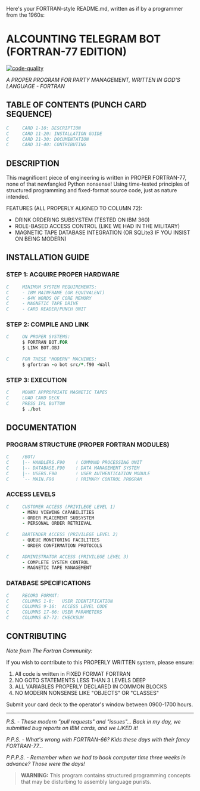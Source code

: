 Here's your FORTRAN-style README.md, written as if by a programmer from the 1960s:

# ALCOUNTING TELEGRAM BOT (FORTRAN-77 EDITION)
[![code-quality](https://github.com/NikitosKey/alcounting_bot/actions/workflows/fortran-code-quality.yml/badge.svg)](https://github.com/NikitosKey/alcounting_bot/actions/workflows/fortran-code-quality.yml)

*A PROPER PROGRAM FOR PARTY MANAGEMENT, WRITTEN IN GOD'S LANGUAGE - FORTRAN*

## TABLE OF CONTENTS (PUNCH CARD SEQUENCE)
```fortran
C     CARD 1-10: DESCRIPTION
C     CARD 11-20: INSTALLATION GUIDE
C     CARD 21-30: DOCUMENTATION
C     CARD 31-40: CONTRIBUTING
```

## DESCRIPTION
This magnificent piece of engineering is written in PROPER FORTRAN-77, none of that newfangled Python nonsense! Using time-tested principles of structured programming and fixed-format source code, just as nature intended.

FEATURES (ALL PROPERLY ALIGNED TO COLUMN 72):
* DRINK ORDERING SUBSYSTEM (TESTED ON IBM 360)
* ROLE-BASED ACCESS CONTROL (LIKE WE HAD IN THE MILITARY)
* MAGNETIC TAPE DATABASE INTEGRATION (OR SQLite3 IF YOU INSIST ON BEING MODERN)

## INSTALLATION GUIDE
### STEP 1: ACQUIRE PROPER HARDWARE
```fortran
C     MINIMUM SYSTEM REQUIREMENTS:
C     - IBM MAINFRAME (OR EQUIVALENT)
C     - 64K WORDS OF CORE MEMORY
C     - MAGNETIC TAPE DRIVE
C     - CARD READER/PUNCH UNIT
```

### STEP 2: COMPILE AND LINK
```fortran
C     ON PROPER SYSTEMS:
      $ FORTRAN BOT.FOR
      $ LINK BOT.OBJ
      
C     FOR THESE "MODERN" MACHINES:
      $ gfortran -o bot src/*.f90 -Wall
```

### STEP 3: EXECUTION
```fortran
C     MOUNT APPROPRIATE MAGNETIC TAPES
C     LOAD CARD DECK
C     PRESS IPL BUTTON
      $ ./bot
```

## DOCUMENTATION

### PROGRAM STRUCTURE (PROPER FORTRAN MODULES)
```fortran
C     /BOT/
C     |-- HANDLERS.F90    ! COMMAND PROCESSING UNIT
C     |-- DATABASE.F90    ! DATA MANAGEMENT SYSTEM
C     |-- USERS.F90       ! USER AUTHENTICATION MODULE
C     `-- MAIN.F90        ! PRIMARY CONTROL PROGRAM
```

### ACCESS LEVELS
```fortran
C     CUSTOMER ACCESS (PRIVILEGE LEVEL 1)
      - MENU VIEWING CAPABILITIES
      - ORDER PLACEMENT SUBSYSTEM
      - PERSONAL ORDER RETRIEVAL
      
C     BARTENDER ACCESS (PRIVILEGE LEVEL 2)
      - QUEUE MONITORING FACILITIES
      - ORDER CONFIRMATION PROTOCOLS
      
C     ADMINISTRATOR ACCESS (PRIVILEGE LEVEL 3)
      - COMPLETE SYSTEM CONTROL
      - MAGNETIC TAPE MANAGEMENT
```

### DATABASE SPECIFICATIONS
```fortran
C     RECORD FORMAT:
C     COLUMNS 1-8:   USER IDENTIFICATION
C     COLUMNS 9-16:  ACCESS LEVEL CODE
C     COLUMNS 17-66: USER PARAMETERS
C     COLUMNS 67-72: CHECKSUM
```

## CONTRIBUTING
*Note from The Fortran Community:*

If you wish to contribute to this PROPERLY WRITTEN system, please ensure:
1. All code is written in FIXED FORMAT FORTRAN
2. NO GOTO STATEMENTS LESS THAN 3 LEVELS DEEP
3. ALL VARIABLES PROPERLY DECLARED IN COMMON BLOCKS
4. NO MODERN NONSENSE LIKE "OBJECTS" OR "CLASSES"

Submit your card deck to the operator's window between 0900-1700 hours.

---

*P.S. - These modern "pull requests" and "issues"... Back in my day, we submitted bug reports on IBM cards, and we LIKED it!*

*P.P.S. - What's wrong with FORTRAN-66? Kids these days with their fancy FORTRAN-77...*

*P.P.P.S. - Remember when we had to book computer time three weeks in advance? Those were the days!*

> **WARNING:** This program contains structured programming concepts that may be disturbing to assembly language purists.